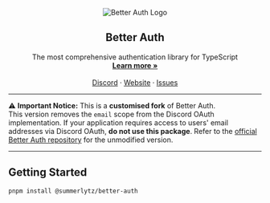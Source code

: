 <p align="center">
  <picture>
    <source srcset="https://github.com/better-auth/better-auth/blob/main/banner-dark.png?raw=true" media="(prefers-color-scheme: dark)">
    <source srcset="https://github.com/better-auth/better-auth/blob/main/banner.png?raw=true" media="(prefers-color-scheme: light)">
    <img src="https://github.com/better-auth/better-auth/blob/main/banner.png?raw=true" alt="Better Auth Logo">
  </picture>
  <h2 align="center">
    Better Auth
  </h2>

  <p align="center">
    The most comprehensive authentication library for TypeScript
    <br />
    <a href="https://better-auth.com"><strong>Learn more »</strong></a>
    <br />
    <br />
    <a href="https://discord.gg/better-auth">Discord</a>
    ·
    <a href="https://better-auth.com">Website</a>
    ·
    <a href="https://github.com/better-auth/better-auth/issues">Issues</a>
  </p>
</p>

---

⚠️ **Important Notice:** This is a **customised fork** of Better Auth.  
This version removes the `email` scope from the Discord OAuth implementation. If your application requires access to users' email addresses via Discord OAuth, **do not use this package**. Refer to the [official Better Auth repository](https://github.com/better-auth/better-auth) for the unmodified version.

---

## Getting Started

```bash
pnpm install @summerlytz/better-auth
```